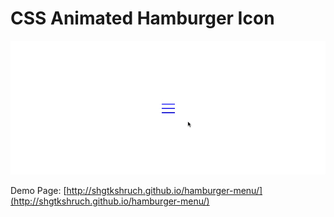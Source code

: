 # CSS Animated Hamburger Icon

![](https://raw.githubusercontent.com/shgtkshruch/hamburger-menu/master/hamberger.gif)

Demo Page: [http://shgtkshruch.github.io/hamburger-menu/](http://shgtkshruch.github.io/hamburger-menu/)

